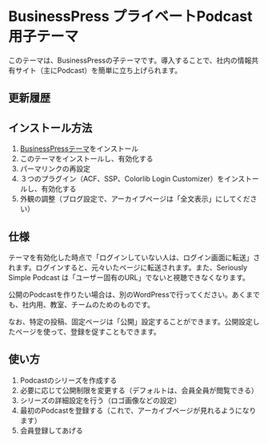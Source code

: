 # BusinessPress プライベートPodcast用子テーマ

このテーマは、BusinessPressの子テーマです。導入することで、社内の情報共有サイト（主にPodcast）を簡単に立ち上げられます。

## 更新履歴


## インストール方法

1. [BusinessPressテーマ](https://businesspress.jp)をインストール
2. このテーマをインストールし、有効化する
3. パーマリンクの再設定
4. ３つのプラグイン（ACF、SSP、Colorlib Login Customizer）をインストールし、有効化する
5. 外観の調整（ブログ設定で、アーカイブページは「全文表示」にしてください）


## 仕様

テーマを有効化した時点で「ログインしていない人は、ログイン画面に転送」されます。ログインすると、元々いたページに転送されます。また、Seriously Simple Podcast は「ユーザー固有のURL」でないと視聴できなくなります。

公開のPodcastを作りたい場合は、別のWordPressで行ってください。あくまでも、社内用、教室、チームのためのものです。

なお、特定の投稿、固定ページは「公開」設定することができます。公開設定したページを使って、登録を促すこともできます。

## 使い方

1. Podcastのシリーズを作成する
2. 必要に応じて公開制限を変更する（デフォルトは、会員全員が閲覧できる）
3. シリーズの詳細設定を行う（ロゴ画像などの設定）
4. 最初のPodcastを登録する（これで、アーカイブページが見れるようになります）
5. 会員登録してあげる


